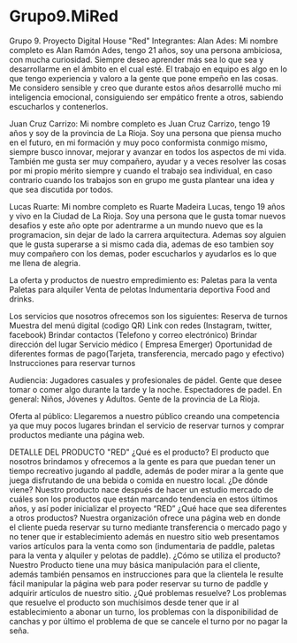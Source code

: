 # Grupo9.MiRed
Grupo 9. Proyecto Digital House "Red"
Integrantes: 
Alan Ades: Mi nombre completo es Alan Ramón Ades, tengo 21 años, soy una persona ambiciosa, con mucha curiosidad. Siempre deseo aprender más sea lo que sea y desarrollarme en el ámbito en el cual esté. El trabajo en equipo es algo en lo que tengo experiencia y valoro a la gente que pone empeño en las cosas. Me considero sensible y creo que durante estos años desarrollé mucho mi inteligencia emocional, consiguiendo ser empático frente a otros, sabiendo escucharlos y contenerlos.

Juan Cruz Carrizo: Mi nombre completo es Juan Cruz Carrizo, tengo 19 años y soy de la provincia de La Rioja. Soy una persona que piensa mucho en el futuro, en mi formación y muy poco conformista conmigo mismo, siempre busco innovar, mejorar y avanzar en todos los aspectos de mi vida. También me gusta ser muy compañero, ayudar y a veces resolver las cosas por mi propio mérito siempre y cuando el trabajo sea individual, en caso contrario cuando los trabajos son en grupo me gusta plantear una idea y que sea discutida por todos.

Lucas Ruarte: Mi nombre completo es Ruarte Madeira Lucas, tengo 19 años y vivo en la Ciudad de La Rioja. Soy una persona que le gusta tomar nuevos desafios y este año opte por adentrarme a un mundo nuevo que es la programacion, sin dejar de lado la carrera arquitectura. Ademas soy alguien que le gusta superarse a si mismo cada dia, ademas de eso tambien soy muy compañero con los demas, poder escucharlos y ayudarlos es lo que me llena de alegria.  

La oferta y productos de nuestro empredimiento es:
Paletas para la venta
Paletas para alquiler
Venta de pelotas
Indumentaria deportiva
Food and drinks.

Los servicios que nosotros ofrecemos son los siguientes: 
Reserva de turnos
Muestra del menú digital (codigo QR)
Link con redes (Instagram, twitter, facebook)
Brindar contactos (Telefono y correo electrónico)
Brindar dirección del lugar
Servicio médico ( Empresa Emerger)
Oportunidad de diferentes formas de pago(Tarjeta, transferencia, mercado pago y efectivo)
Instrucciones para reservar turnos

Audiencia:
Jugadores casuales y profesionales de pádel.
Gente que desee tomar o comer algo durante la tarde y la noche.
Espectadores de padel. 
En general: Niños, Jóvenes y Adultos. 
Gente de la provincia de La Rioja.

Oferta al público: 
Llegaremos a nuestro público creando una competencia ya que muy pocos lugares brindan el servicio de reservar turnos y comprar productos mediante una página web.

DETALLE DEL PRODUCTO 
"RED"
¿Qué es el producto?
El producto que nosotros brindamos y ofrecemos a la gente es para que puedan tener un tiempo recreativo jugando al paddle, además de poder mirar a la gente que juega disfrutando de una bebida o comida en nuestro local.
¿De dónde viene?
Nuestro producto nace después de hacer un estudio mercado de cuáles son los productos que están marcando tendencia en estos últimos años, y así poder inicializar el proyecto “RED”
¿Qué hace que sea diferentes a otros productos?
Nuestra organización ofrece una página web en donde el cliente pueda reservar su turno mediante transferencia o mercado pago y no tener que ir establecimiento además en nuestro sitio web presentamos varios artículos para la venta como son (indumentaria de paddle, paletas para la venta y alquiler y pelotas de paddle).
¿Cómo se utiliza el producto?
Nuestro Producto tiene una muy básica manipulación para el cliente, además también pensamos en instrucciones para que la clientela le resulte fácil manipular la página web para poder reservar su turno de paddle y adquirir artículos de nuestro sitio. 
¿Qué problemas resuelve?
Los problemas que resuelve el producto son muchísimos desde tener que ir al establecimiento a abonar un turno, los problemas con la disponibilidad de canchas y por último el problema de que se cancele el turno por no pagar la seña.


